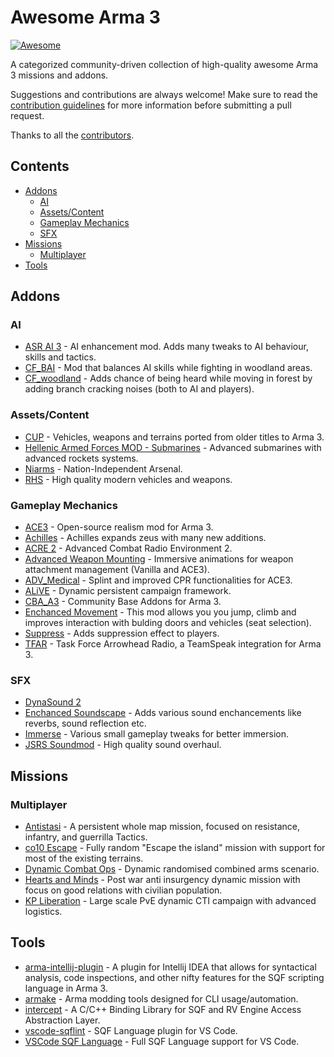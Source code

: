 <!-- Suggested editor: VS Code with "Markdown All in One" extension -->

# Awesome Arma 3 <!-- omit in toc -->

[![Awesome](https://cdn.rawgit.com/sindresorhus/awesome/d7305f38d29fed78fa85652e3a63e154dd8e8829/media/badge.svg)](https://github.com/sindresorhus/awesome)

A categorized community-driven collection of high-quality awesome Arma 3 missions and addons.

Suggestions and contributions are always welcome! Make sure to read the [contribution guidelines](https://github.com/veteran29/awesome-arma3/blob/master/CONTRIBUTING.md) for more information before submitting a pull request.

Thanks to all the [contributors](https://github.com/veteran29/awesome-arma3/graphs/contributors).

## Contents <!-- omit in toc -->
- [Addons](#addons)
	- [AI](#ai)
	- [Assets/Content](#assetscontent)
	- [Gameplay Mechanics](#gameplay-mechanics)
	- [SFX](#sfx)
- [Missions](#missions)
	- [Multiplayer](#multiplayer)
- [Tools](#tools)

<!-- awesome-list-start -->

## Addons

### AI
- [ASR AI 3](https://forums.bohemia.net/forums/topic/163742-asr-ai-3/) - AI enhancement mod. Adds many tweaks to AI behaviour, skills and tactics.
- [CF_BAI](https://github.com/BrightCandle/cf_bai) - Mod that balances AI skills while fighting in woodland areas.
- [CF_woodland](https://github.com/BrightCandle/CF_woodland) - Adds chance of being heard while moving in forest by adding branch cracking noises (both to AI and players).

### Assets/Content
- [CUP](https://steamcommunity.com/workshop/filedetails/?id=583575232) - Vehicles, weapons and terrains ported from older titles to Arma 3.
- [Hellenic Armed Forces MOD - Submarines](https://steamcommunity.com/sharedfiles/filedetails/?id=1362114638) - Advanced submarines with advanced rockets systems.
- [Niarms](https://github.com/toadie2k/NIArms) - Nation-Independent Arsenal.
- [RHS](https://steamcommunity.com/workshop/filedetails/?id=843770737) - High quality modern vehicles and weapons.

### Gameplay Mechanics
- [ACE3](https://github.com/acemod/ACE3) - Open-source realism mod for Arma 3.
- [Achilles](https://github.com/ArmaAchilles/Achilles) - Achilles expands zeus with many new additions.
- [ACRE 2](https://github.com/IDI-Systems/acre2) - Advanced Combat Radio Environment 2.
- [Advanced Weapon Mounting](https://steamcommunity.com/sharedfiles/filedetails/?id=1378046829) - Immersive animations for weapon attachment management (Vanilla and ACE3).
- [ADV_Medical](https://github.com/Pergor/ADV_Medical) - Splint and improved CPR functionalities for ACE3.
- [ALiVE](https://github.com/ALiVEOS/ALiVE.OS) - Dynamic persistent campaign framework.
- [CBA_A3](https://github.com/CBATeam/CBA_A3) - Community Base Addons for Arma 3.
- [Enchanced Movement](https://forums.bohemia.net/forums/topic/174788-enhanced-movement/) - This mod allows you you jump, climb and improves interaction with bulding doors and vehicles (seat selection).
- [Suppress](https://forums.bohemia.net/forums/topic/177109-suppress-by-jokoho482-and-laxemann-an-unforgiving-player-suppression-mod/) - Adds suppression effect to players.
- [TFAR](https://github.com/michail-nikolaev/task-force-arma-3-radio) - Task Force Arrowhead Radio, a TeamSpeak integration for Arma 3.

### SFX
- [DynaSound 2](https://steamcommunity.com/sharedfiles/filedetails/?id=825181638)
- [Enchanced Soundscape](https://steamcommunity.com/sharedfiles/filedetails/?id=825179978) - Adds various sound enchancements like reverbs, sound reflection etc.
- [Immerse](https://forums.bohemia.net/forums/topic/177104-immerse-by-jokoho482-and-laxemann/) - Various small gameplay tweaks for better immersion.
- [JSRS Soundmod](https://steamcommunity.com/sharedfiles/filedetails/?id=861133494) - High quality sound overhaul.

## Missions

### Multiplayer
- [Antistasi](https://github.com/A3Antistasi/A3-Antistasi) - A persistent whole map mission, focused on resistance, infantry, and guerrilla Tactics.
- [co10 Escape](https://forums.bohemia.net/forums/topic/180080-co10-escape/) - Fully random "Escape the island" mission with support for most of the existing terrains.
- [Dynamic Combat Ops](https://steamcommunity.com/workshop/filedetails/?id=865214690) - Dynamic randomised combined arms scenario.
- [Hearts and Minds](https://github.com/Vdauphin/HeartsAndMinds) - Post war anti insurgency dynamic mission with focus on good relations with civilian population.
- [KP Liberation](https://github.com/KillahPotatoes/KP-Liberation) - Large scale PvE dynamic CTI campaign with advanced logistics.

## Tools
- [arma-intellij-plugin](https://github.com/kayler-renslow/arma-intellij-plugin) - A plugin for Intellij IDEA that allows for syntactical analysis, code inspections, and other nifty features for the SQF scripting language in Arma 3.
- [armake](https://github.com/KoffeinFlummi/armake) - Arma modding tools designed for CLI usage/automation.
- [intercept](https://github.com/intercept/intercept) - A C/C++ Binding Library for SQF and RV Engine Access Abstraction Layer.
- [vscode-sqflint](https://github.com/SkaceKamen/vscode-sqflint) - SQF Language plugin for VS Code.
- [VSCode SQF Language](https://github.com/Armitxes/VSCode_SQF) - Full SQF Language support for VS Code.
